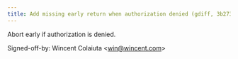 ```yaml
---
title: Add missing early return when authorization denied (gdiff, 3b273d0)
---
```


Abort early if authorization is denied.

Signed-off-by: Wincent Colaiuta &lt;win@wincent.com&gt;
